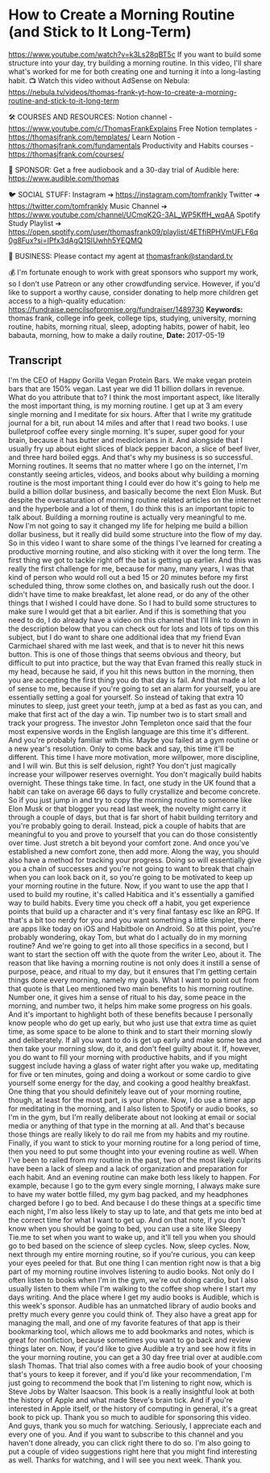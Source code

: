 # How to Create a Morning Routine (and Stick to It Long-Term)
https://www.youtube.com/watch?v=k3Ls28qBT5c
If you want to build some structure into your day, try building a morning routine. In this video, I'll share what's worked for me for both creating one and turning it into a long-lasting habit.
📺 Watch this video without AdSense on Nebula: https://nebula.tv/videos/thomas-frank-yt-how-to-create-a-morning-routine-and-stick-to-it-long-term

🛠 COURSES AND RESOURCES: 
Notion channel - https://www.youtube.com/c/ThomasFrankExplains
Free Notion templates - https://thomasjfrank.com/templates/
Learn Notion - https://thomasjfrank.com/fundamentals
Productivity and Habits courses - https://thomasjfrank.com/courses/

🦙 SPONSOR: 
Get a free audiobook and a 30-day trial of Audible here: https://www.audible.com/thomas

🐦 SOCIAL STUFF:
Instagram ➔ https://instagram.com/tomfrankly
Twitter ➔ https://twitter.com/tomfrankly
Music Channel ➔ https://www.youtube.com/channel/UCmqK2G-3AL_WP5KffH_wqAA
Spotify Study Playlist ➔ https://open.spotify.com/user/thomasfrank09/playlist/4ETfiRPHVmUFLF6q0g8Fux?si=IPfx3dAgQ1SIUwhh5YEQMQ

👐 BUSINESS:
Please contact my agent at thomasfrank@standard.tv

💰 I'm fortunate enough to work with great sponsors who support my work, so I don't use Patreon or any other crowdfunding service. However, if you'd like to support a worthy cause, consider donating to help more children get access to a high-quality education: https://fundraise.pencilsofpromise.org/fundraiser/1489730
**Keywords:** thomas frank, college info geek, college tips, studying, university, morning routine, habits, morning ritual, sleep, adopting habits, power of habit, leo babauta, morning, how to make a daily routine, 
**Date:** 2017-05-19

## Transcript
 I'm the CEO of Happy Gorilla Vegan Protein Bars. We make vegan protein bars that are 150% vegan. Last year we did 11 billion dollars in revenue. What do you attribute that to? I think the most important aspect, like literally the most important thing, is my morning routine. I get up at 3 am every single morning and I meditate for six hours. After that I write my gratitude journal for a bit, run about 14 miles and after that I read two books. I use bulletproof coffee every single morning. It's super, super good for your brain, because it has butter and mediclorians in it. And alongside that I usually fry up about eight slices of black pepper bacon, a slice of beef liver, and three hard boiled eggs. And that's why my business is so successful. Morning routines. It seems that no matter where I go on the internet, I'm constantly seeing articles, videos, and books about why building a morning routine is the most important thing I could ever do how it's going to help me build a billion dollar business, and basically become the next Elon Musk. But despite the oversaturation of morning routine related articles on the internet and the hyperbole and a lot of them, I do think this is an important topic to talk about. Building a morning routine is actually very meaningful to me. Now I'm not going to say it changed my life for helping me build a billion dollar business, but it really did build some structure into the flow of my day. So in this video I want to share some of the things I've learned for creating a productive morning routine, and also sticking with it over the long term. The first thing we got to tackle right off the bat is getting up earlier. And this was really the first challenge for me, because for many, many years, I was that kind of person who would roll out a bed 15 or 20 minutes before my first scheduled thing, throw some clothes on, and basically rush out the door. I didn't have time to make breakfast, let alone read, or do any of the other things that I wished I could have done. So I had to build some structures to make sure I would get that a bit earlier. And if this is something that you need to do, I do already have a video on this channel that I'll link to down in the description below that you can check out for lots and lots of tips on this subject, but I do want to share one additional idea that my friend Evan Carmichael shared with me last week, and that is to never hit this news button. This is one of those things that seems obvious and theory, but difficult to put into practice, but the way that Evan framed this really stuck in my head, because he said, if you hit this news button in the morning, then you are accepting the first thing you do that day is fail. And that made a lot of sense to me, because if you're going to set an alarm for yourself, you are essentially setting a goal for yourself. So instead of taking that extra 10 minutes to sleep, just greet your teeth, jump at a bed as fast as you can, and make that first act of the day a win. Tip number two is to start small and track your progress. The investor John Templeton once said that the four most expensive words in the English language are this time it's different. And you're probably familiar with this. Maybe you failed at a gym routine or a new year's resolution. Only to come back and say, this time it'll be different. This time I have more motivation, more willpower, more discipline, and I will win. But this is self delusion, right? You don't just magically increase your willpower reserves overnight. You don't magically build habits overnight. These things take time. In fact, one study in the UK found that a habit can take on average 66 days to fully crystallize and become concrete. So if you just jump in and try to copy the morning routine to someone like Elon Musk or that blogger you read last week, the novelty might carry it through a couple of days, but that is far short of habit building territory and you're probably going to derail. Instead, pick a couple of habits that are meaningful to you and prove to yourself that you can do those consistently over time. Just stretch a bit beyond your comfort zone. And once you've established a new comfort zone, then add more. Along the way, you should also have a method for tracking your progress. Doing so will essentially give you a chain of successes and you're not going to want to break that chain when you can look back on it, so you're going to be motivated to keep up your morning routine in the future. Now, if you want to use the app that I used to build my routine, it's called Habitica and it's essentially a gamified way to build habits. Every time you check off a habit, you get experience points that build up a character and it's very final fantasy esc like an RPG. If that's a bit too nerdy for you and you want something a little simpler, there are apps like today on iOS and Habitbole on Android. So at this point, you're probably wondering, okay Tom, but what do I actually do in my morning routine? And we're going to get into all those specifics in a second, but I want to start the section off with the quote from the writer Leo, about it. The reason that like having a morning routine is not only does it instill a sense of purpose, peace, and ritual to my day, but it ensures that I'm getting certain things done every morning, namely my goals. What I want to point out from that quote is that Leo mentioned two main benefits to his morning routine. Number one, it gives him a sense of ritual to his day, some peace in the morning, and number two, it helps him make some progress on his goals. And it's important to highlight both of these benefits because I personally know people who do get up early, but who just use that extra time as quiet time, as some space to be alone to think and to start their morning slowly and deliberately. If all you want to do is get up early and make some tea and then take your morning slow, do it, and don't feel guilty about it. If, however, you do want to fill your morning with productive habits, and if you might suggest include having a glass of water right after you wake up, meditating for five or ten minutes, going and doing a workout or some cardio to give yourself some energy for the day, and cooking a good healthy breakfast. One thing that you should definitely leave out of your morning routine, though, at least for the most part, is your phone. Now, I do use a timer app for meditating in the morning, and I also listen to Spotify or audio books, so I'm in the gym, but I'm really deliberate about not looking at email or social media or anything of that type in the morning at all. And that's because those things are really likely to do rail me from my habits and my routine. Finally, if you want to stick to your morning routine for a long period of time, then you need to put some thought into your evening routine as well. When I've been to railed from my routine in the past, two of the most likely culprits have been a lack of sleep and a lack of organization and preparation for each habit. And an evening routine can make both less likely to happen. For example, because I go to the gym every single morning, I always make sure to have my water bottle filled, my gym bag packed, and my headphones charged before I go to bed. And because I do these things at a specific time each night, I'm also less likely to stay up to late, and that gets me into bed at the correct time for what I want to get up. And on that note, if you don't know when you should be going to bed, you can use a site like Sleepy Tie.me to set when you want to wake up, and it'll tell you when you should go to bed based on the science of sleep cycles. Now, sleep cycles. Now, next through my entire morning routine, so if you're curious, you can keep your eyes peeled for that. But one thing I can mention right now is that a big part of my morning routine involves listening to audio books. Not only do I often listen to books when I'm in the gym, we're out doing cardio, but I also usually listen to them while I'm walking to the coffee shop where I start my days writing. And the place where I get my audio books is Audible, which is this week's sponsor. Audible has an unmatched library of audio books and pretty much every genre you could think of. They also have a great app for managing the mall, and one of my favorite features of that app is their bookmarking tool, which allows me to add bookmarks and notes, which is great for nonfiction, because sometimes you want to go back and review things later on. Now, if you'd like to give Audible a try and see how it fits in the your morning routine, you can get a 30 day free trial over at audible.com slash Thomas. That trial also comes with a free audio book of your choosing that's yours to keep it forever, and if you'd like your recommendation, I'm just going to recommend the book that I'm listening to right now, which is Steve Jobs by Walter Isaacson. This book is a really insightful look at both the history of Apple and what made Steve's brain tick. And if you're interested in Apple itself, or the history of computing in general, it's a great book to pick up. Thank you so much to audible for sponsoring this video. And guys, thank you so much for watching. Seriously, I appreciate each and every one of you. And if you want to subscribe to this channel and you haven't done already, you can click right there to do so. I'm also going to put a couple of video suggestions right here that you might find interesting as well. Thanks for watching, and I will see you next week. Thank you.
